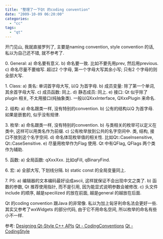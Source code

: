 ```yaml
---
title: "整理了一下Qt 的coding convention"
date: "2009-10-09 06:20:00"
categories: 
  - "cc"
tags: 
  - "qt"
---
```


开门见山, 我就直接罗列了, 主要是naming convention, style convention 的话, 私以为自己还不错, 就不参考了.

0\. General: a) 命名要有意义. b) 命名要一致. 比如不要先用prev, 然后用previous. c) 命名尽量不要缩写. 超过2 个字母, 第一个字母大写其余小写; 只有2 个字母的则全部大写.

1\. Class: a) 类名: 单词首字母大写, 以Q 为首字母. b) 成员变量: 除了第一个单词, 其余首字母大写. c) 成员函数: 同上. d) 静态成员: 同上. e) 接口: Qt 似乎除了plugin 相关, 不太用接口(纯抽象类). 一般以QXxxInterface, QXxxPlugin 来命名.

2\. 结构: a) 命名跟类一样, 没有特别的convention. b) 公有的结构以Q 为首字母. 如果是嵌套的, 似乎没有规律.

3\. 枚举: a) 命名跟类一样, 没有特别的convention. b) 与类相关的枚举可以定义在类中, 这样可以用类名作为前缀. c) 公有枚举放到公共的名字空间中. 类, 结构, 接口不放到这个名字空间. d) 命名体现枚举值的相关性. 比如Qt::CaseInsensitive, Qt::CaseSensitive. e) 尽量用枚举作为Flag 使用. Qt 中有QFlag, QFlags 两个类作为辅助.

5\. 函数: a) 全局函数: qXxxXxx. 比如qFill, qBinaryFind.

6\. 宏: a) 全部大写, 下划线分隔. b) static const 的全局变量同上.

7\. PS: a) 编辑器的文本编码最好设成ascii, 这样就保证不会出现中文之类了. b) 函数的参数, Qt 推荐使用指针, 而不是引用, 因为能显式说明参数会被修改. c) 头文件include 的顺序, 越是specilized 的放在前面, 越是general 的越放在后面.

Qt 的coding convention 跟Java 的非常像. 私以为加上匈牙利命名法会更好一些. 其实又参考了wxWidgets 的部分代码, 由于它不用命名空间, 所以枚举的命名有些小不一样.

参考: [Designing Qt-Style C++ APIs](http://doc.trolltech.com/qq/qq13-apis.html) [Qt - CodingConventions](http://qt.gitorious.org/qt/pages/CodingConventions) [Qt - CodingStyle](http://qt.gitorious.org/qt/pages/QtCodingStyle)
